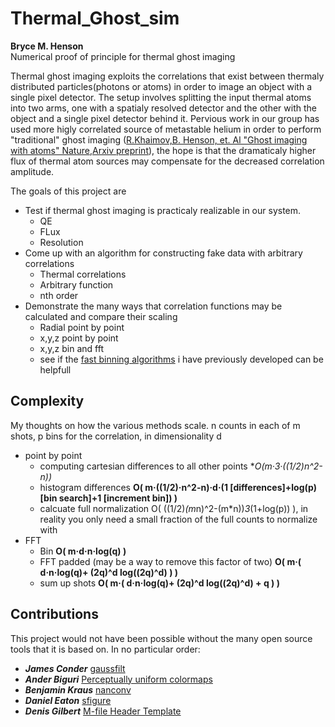 # Thermal_Ghost_sim
**Bryce M. Henson**   
Numerical proof of principle for thermal ghost imaging 

Thermal ghost imaging exploits the correlations that exist between thermaly distributed particles(photons or atoms) in order to image an object with a single pixel detector. The setup involves splitting the input thermal atoms into two arms, one with a spatialy resolved detector and the other with the object and a single pixel detector behind it. Pervious work in our group has used more higly correlated source of metastable helium in order to perform "traditional" ghost imaging ([R.Khaimov,B. Henson, et. Al "Ghost imaging with atoms" Nature](https://www.nature.com/articles/nature20154),[Arxiv preprint](https://arxiv.org/abs/1607.02240)), the hope is that the dramaticaly higher flux of thermal atom sources may compensate for the decreased correlation amplitude.

The goals of this project are
* Test if thermal ghost imaging is practicaly realizable in our system.
  * QE
  * FLux
  * Resolution
* Come up with an algorithm for constructing fake data with arbitrary correlations
  * Thermal correlations
  * Arbitrary function
  * nth order
* Demonstrate the many ways that correlation functions may be calculated and compare their scaling
  * Radial point by point
  * x,y,z point by point
  * x,y,z bin and fft
  * see if the [fast binning algorithms](https://github.com/brycehenson/fast_search_based_histogram) i have previously developed can be helpfull 
  

## Complexity
My thoughts on how the various methods scale. n counts in each of m shots, p bins for the correlation, in dimensionality d
* point by point
  * computing cartesian differences to all other points **O(m·3·((1/2)*n^2-n))**
  * histogram differences **O( m·((1/2)·n^2-n)·d·(1 [differences]+log(p) [bin search]+1 [increment bin]) )**
  * calcuate full normalization O( ((1/2)*(m*n)^2-(m*n))*3*(1+log(p)) ), in reality you only need a small fraction of the full counts to normalize with
* FFT
  * Bin **O( m·d·n·log(q) )**
  * FFT padded (may be a way to remove this factor of two) **O( m·( d·n·log(q)+ (2q)^d log((2q)^d) ) )**
  * sum up shots **O( m·( d·n·log(q)+ (2q)^d log((2q)^d) + q ) )**



## Contributions  
This project would not have been possible without the many open source tools that it is based on. In no particular order: 
* ***James Conder*** [gaussfilt](https://au.mathworks.com/matlabcentral/fileexchange/43182-gaussfilt-t-z-sigma)
* ***Ander Biguri*** [Perceptually uniform colormaps](https://au.mathworks.com/matlabcentral/fileexchange/51986-perceptually-uniform-colormaps)
* ***Benjamin Kraus*** [nanconv](https://au.mathworks.com/matlabcentral/fileexchange/41961-nanconv)
* ***Daniel Eaton***    [sfigure](https://au.mathworks.com/matlabcentral/fileexchange/8919-smart-silent-figure)
* ***Denis Gilbert***    [M-file Header Template](https://au.mathworks.com/matlabcentral/fileexchange/4908-m-file-header-template)
